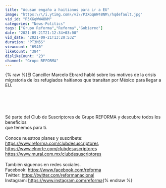 ```yaml
---
title: "Acusan engaño a haitianos para ir a EU"
image: "https:\/\/i.ytimg.com\/vi\/P3XGqWW48NM\/hqdefault.jpg"
vid_id: "P3XGqWW48NM"
categories: "News-Politics"
tags: ["Grupo Reforma","Reforma","Gobierno"]
date: "2021-09-21T21:12:34+03:00"
vid_date: "2021-09-21T13:20:53Z"
duration: "PT3M5S"
viewcount: "6940"
likeCount: "384"
dislikeCount: "23"
channel: "Grupo REFORMA"
---
```

{% raw %}El Canciller Marcelo Ebrard habló sobre los motivos de la crisis migratoria de los refugiados haitianos que transitan por México para llegar a EU.<br /><br /><br /><br /><br /><br />Sé parte del Club de Suscriptores de Grupo REFORMA y descubre todos los beneficios<br />que tenemos para ti.<br /><br />Conoce nuestros planes y suscríbete: <br /><a rel="nofollow" target="blank" href="https://www.reforma.com/clubdesuscriptores">https://www.reforma.com/clubdesuscriptores</a> <br /><a rel="nofollow" target="blank" href="https://www.elnorte.com/clubdesuscriptores">https://www.elnorte.com/clubdesuscriptores</a> <br /><a rel="nofollow" target="blank" href="https://www.mural.com.mx/clubdesuscriptores">https://www.mural.com.mx/clubdesuscriptores</a><br /><br />También síguenos en redes sociales. <br />Facebook: <a rel="nofollow" target="blank" href="https://www.facebook.com/reforma">https://www.facebook.com/reforma</a> <br />Twitter: <a rel="nofollow" target="blank" href="https://twitter.com/reformanacional">https://twitter.com/reformanacional</a><br />Instagram: <a rel="nofollow" target="blank" href="https://www.instagram.com/reforma">https://www.instagram.com/reforma</a>{% endraw %}

